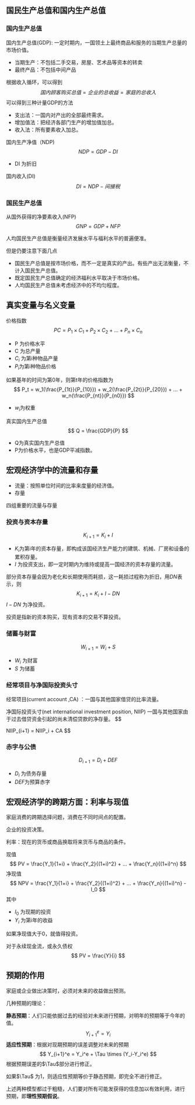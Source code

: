 ## 国民生产总值和国内生产总值

### 国内生产总值

国内生产总值(GDP): 一定时期内，一国领土上最终商品和服务的当期生产总量的市场价值。

+ 当期生产：不包括二手交易，房屋、艺术品等资本的转卖
+ 最终产品：不包括中间产品

根据收入循环，可以得到
$$
国内顾客购买总值 = 企业的总收益 = 家庭的总收入
$$
可以得到三种计量GDP的方法

+ 支出法：一国内对产出的全部最终需求。
+ 增加值法：把经济各部门生产的增加值加总。
+ 收入法：所有要素收入加总。

国内生产净值（NDP)
$$
NDP = GDP - DI
$$

+ DI 为折旧

国内收入(DI)
$$
DI = NDP - 间接税
$$

### 国民生产总值

从国外获得的净要素收入(NFP)
$$
GNP = GDP + NFP
$$


人均国民生产总值是衡量经济发展水平与福利水平的普遍便准。

但是仍要注意下面几点

+ 国民生产总值是按市场价格，而不一定是真实的产出。有些产出无法衡量，不计入国民生产总值。
+ 既定国民生产总值确定的经济福利水平取决于市场价格。
+ 人均国民生产总值未考虑经济中的不均匀程度。



## 真实变量与名义变量



价格指数
$$
PC = P_1 \times C_1 + P_2 \times C_2 + ... + P_n \times C_n 
$$

+ P 为价格水平
+ C 为总产量
+ $C_i$ 为第i种物品产量
+ $P_i$​ 为第i种物品价格

如果基年的时间为第0年，则第t年的价格指数为
$$
P_t = w_1(\frac{P_{1t}}{P_{10}}) + w_2(\frac{P_{2t}}{P_{20}}) + ... + w_n(\frac{P_{nt}}{P_{n0}})
$$

+ $w_i$为权重

真实国内生产总值
$$
Q = \frac{GDP}{P}
$$

+ Q为真实国内生产总值
+ P为价格水平，也是GDP平减指数。





## 宏观经济学中的流量和存量

+ 流量：按照单位时间的比率来度量的经济值。
+ 存量

四组重要的流量与存量



### 投资与资本存量

$$
K_{i+1} = K_i + I
$$

+ $K_i$​为第i年的资本存量，即构成该国经济生产能力的建筑、机械、厂房和设备的累积存量。
+ $I$ 为投资支出，即一定时期内为维持或提高一国经济的资本存量的流量。

部分资本存量会因为老化和长期使用而耗损，这一耗损过程称为折旧，用$DN$表示，则
$$
K_{i+1} = K_i + I - DN
$$
$I - DN$ 为净投资。



投资是指新的资本购买，现有资本的交易不算投资。



### 储蓄与财富

$$
W_{i+1} = W_i + S
$$

+ $W_i$ 为财富
+ $S$ 为储蓄



### 经常项目与净国际投资头寸

经常项目(current account ,CA) ：一国与其他国家借贷的比率流量。

净国际投资头寸(net international investment position, NIIP) 一国与其他国家由于过去借贷资金引起的尚未清偿贷款的净存量。
$$

NIIP_{i+1} = NIIP_i + CA
$$


### 赤字与公债

$$
D_{i+1} = D_i + DEF
$$



+ $D_i$ 为债务存量
+ $DEF$​ 为预算赤字





## 宏观经济学的跨期方面：利率与现值



家庭消费的跨期选择问题，消费在不同时间点的配置。

企业的投资决策。



利率：现在的货币或商品换取将来货币与商品的条件。

现值
$$
PV = \frac{Y_1}{1+i} +  \frac{Y_2}{(1+i)^2} + ... +  \frac{Y_n}{(1+i)^n}
$$
净现值
$$
NPV = \frac{Y_1}{1+i} +  \frac{Y_2}{(1+i)^2} + ... +  \frac{Y_n}{(1+i)^n} - I_0
$$
其中

+ $I_0$ 为现期的投资
+ $Y_i$ 为第i年的收益

如果净现值大于0，就值得投资。



对于永续现金流，或永久债权
$$
PV = \frac{Y}{i}
$$

## 预期的作用

家庭或企业做出决策时，必须对未来的收益做出预测。

几种预期的理论：

**静态预期**：人们只能依据过去的经验对未来进行预期，对明年的预期等于今年的值。
$$
Y_{i+1}^e = Y_i
$$
**适应性预期**：根据对现期预期的误差调整对未来的预期
$$
Y_{i+1}^e = Y_i^e + \Tau  \times  (Y_i-Y_i^e)
$$
根据预期误差的$\Tau$部分进行修正。

如果$\Tau$ 为1，则适应性预期等价于静态预期，即完全不进行修正。



上述两种模型都过于粗糙，人们要对所有可能发获得的信息加以有效利用，进行 预期，即**理性预期假说**。





